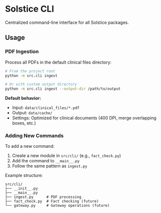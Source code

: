 # Solstice CLI

Centralized command-line interface for all Solstice packages.

## Usage

### PDF Ingestion

Process all PDFs in the default clinical files directory:

```bash
# From the project root
python -m src.cli ingest

# Or with custom output directory
python -m src.cli ingest --output-dir /path/to/output
```

**Default behavior:**
- Input: `data/clinical_files/*.pdf`
- Output: `data/cache/`
- Settings: Optimized for clinical documents (400 DPI, merge overlapping boxes, etc.)

### Adding New Commands

To add a new command:

1. Create a new module in `src/cli/` (e.g., `fact_check.py`)
2. Add the command to `__main__.py`
3. Follow the same pattern as `ingest.py`

Example structure:
```
src/cli/
├── __init__.py
├── __main__.py
├── ingest.py      # PDF processing
├── fact_check.py  # Fact checking (future)
└── gateway.py     # Gateway operations (future)
```